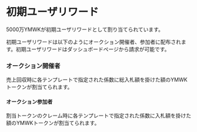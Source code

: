 # 初期ユーザリワード

5000万YMWKが初期ユーザリワードとして割り当てられています。

初期ユーザリワードは以下のようにオークション開催者、参加者に配布されます。初期ユーザリワードはダッシュボードページから請求が可能です。



### オークション開催者

売上回収時に各テンプレートで指定された係数に総入札額を掛けた額のYMWKトークンが割当てられます。

#### オークション参加者

割当トークンのクレーム時に各テンプレートで指定された係数に入札額を掛けた額のYMWKトークンが割当てられます。
